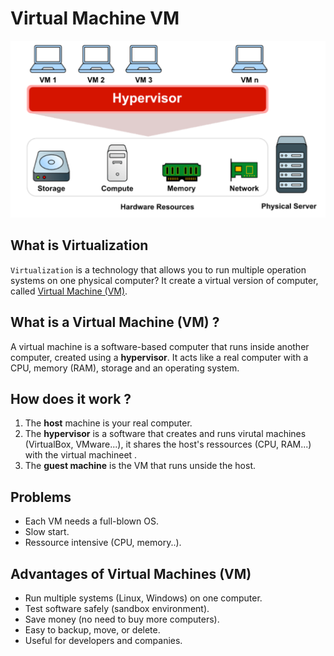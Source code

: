 # Virtual Machine VM
![illustration of vm](./src/vm.png)
## What is Virtualization
`Virtualization` is a technology that allows you to run multiple operation systems on one physical computer? It create a virtual version of computer, called [Virtual Machine (VM)](#what-is-a-virtual-machine-vm).  

## What is a Virtual Machine (VM) ?
A virtual machine is a software-based computer that runs inside another computer, created using a **hypervisor**. 
It acts like a real computer with a CPU, memory (RAM), storage and an operating system. 

## How does it work ?
1. The **host** machine is your real computer.
2. The **hypervisor** is a software that creates and runs virutal machines (VirtualBox, VMware...), it shares the host's ressources (CPU, RAM...) with the virtual machineet .  
3. The **guest machine** is the VM that runs unside the host.  

## Problems 
- Each VM needs a full-blown OS.
- Slow start.
- Ressource intensive (CPU, memory..).


## Advantages of Virtual Machines (VM)
- Run multiple systems (Linux, Windows) on one computer.
- Test software safely (sandbox environment).
- Save money (no need to buy more computers).
- Easy to backup, move, or delete.
- Useful for developers and companies.